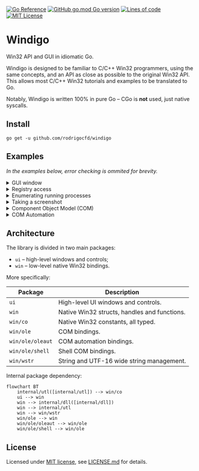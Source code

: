 [![Go Reference](https://pkg.go.dev/badge/github.com/rodrigocfd/windigo.svg)](https://pkg.go.dev/github.com/rodrigocfd/windigo)
[![GitHub go.mod Go version](https://img.shields.io/github/go-mod/go-version/rodrigocfd/windigo?style=flat-square&color=03a7ed)](https://github.com/rodrigocfd/windigo)
[![Lines of code](https://tokei.rs/b1/github/rodrigocfd/windigo?label=LoC&style=flat-square)](https://github.com/rodrigocfd/windigo)
[![MIT License](https://img.shields.io/badge/License-MIT-yellow.svg?label=License&style=flat-square)](https://github.com/rodrigocfd/windigo/blob/master/LICENSE.md)

# Windigo

Win32 API and GUI in idiomatic Go.

Windigo is designed to be familiar to C/C++ Win32 programmers, using the same concepts, and an API as close as possible to the original Win32 API. This allows most C/C++ Win32 tutorials and examples to be translated to Go.

Notably, Windigo is written 100% in pure Go – CGo is **not** used, just native syscalls. 

## Install

```
go get -u github.com/rodrigocfd/windigo
```

## Examples

*In the examples below, error checking is ommited for brevity.*

<details>
<summary>GUI window</summary>

### GUI window

The example below creates a window programmatically, and handles the button click. Also, it uses the `minimal.syso` provided in the [resources](resources/) folder.

![Screen capture](example.gif)

```go
package main

import (
	"fmt"
	"runtime"

	"github.com/rodrigocfd/windigo/ui"
	"github.com/rodrigocfd/windigo/win/co"
)

func main() {
	runtime.LockOSThread() // important: Windows GUI is single-threaded

	myWindow := NewMyWindow() // instantiate
	myWindow.wnd.RunAsMain()  // ...and run
}

// This struct represents our main window.
type MyWindow struct {
	wnd     *ui.Main
	lblName *ui.Static
	txtName *ui.Edit
	btnShow *ui.Button
}

// Creates a new instance of our main window.
func NewMyWindow() *MyWindow {
	wnd := ui.NewMain( // create the main window
		ui.OptsMain().
			Title("Hello you").
			Size(ui.Dpi(340, 80)).
			ClassIconId(101), // ID of icon resource, see resources folder
	)

	lblName := ui.NewStatic( // create the child controls
		wnd,
		ui.OptsStatic().
			Text("Your name").
			Position(ui.Dpi(10, 22)),
	)
	txtName := ui.NewEdit(
		wnd,
		ui.OptsEdit().
			Position(ui.Dpi(80, 20)).
			Width(ui.DpiX(150)),
	)
	btnShow := ui.NewButton(
		wnd,
		ui.OptsButton().
			Text("&Show").
			Position(ui.Dpi(240, 19)),
	)

	me := &MyWindow{wnd, lblName, txtName, btnShow}
	me.events()
	return me
}

func (me *MyWindow) events() {
	me.btnShow.On().BnClicked(func() {
		msg := fmt.Sprintf("Hello, %s!", me.txtName.Text())
		me.wnd.Hwnd().MessageBox(msg, "Saying hello", co.MB_ICONINFORMATION)
	})
}
```

To compile the final `.exe` file, run the command:

```
go build -ldflags "-s -w -H=windowsgui"
```
</details>

<details>
<summary>Registry access</summary>

### Registry access

```go
package main

import (
	"github.com/rodrigocfd/windigo/win"
	"github.com/rodrigocfd/windigo/win/co"
)

func main() {
	// Open a registry key

	hKey, _ := win.HKEY_CURRENT_USER.RegOpenKeyEx(
		"Control Panel\\Mouse",
		co.REG_OPTION_NONE,
		co.KEY_READ) // open key as read-only
	defer hKey.RegCloseKey()

	// Read a single value from this key

	regVal, _ := hKey.RegQueryValueEx("Beep") // data can be string, uint32, etc.

	if strVal, ok := regVal.Sz(); ok { // try to extract a string value
		println("Beep is", strVal)
	}

	// Enumerate all values under this key

	allValues, _ := hKey.RegEnumValue()
	for _, value := range allValues {
		regVal, _ := hKey.RegQueryValueEx(value)

		if strVal, ok := regVal.Sz(); ok { // does it contain a string?
			println("Value str", value, strVal)
		} else if intVal, ok := regVal.Dword(); ok { // does it contain an uint32?
			println("Value int", value, intVal)
		} else {
			println("Value other", value, regVal.Type())
		}
	}
}
```
</details>

<details>
<summary>Enumerating running processes</summary>

### Enumerating running processes

The example below takes a [process snapshot](https://learn.microsoft.com/en-us/windows/win32/toolhelp/taking-a-snapshot-and-viewing-processes) to list the running processes:

```go
package main

import (
	"github.com/rodrigocfd/windigo/win"
	"github.com/rodrigocfd/windigo/win/co"
)

func main() {
	hSnap, _ := win.CreateToolhelp32Snapshot(co.TH32CS_SNAPPROCESS, 0)
	defer hSnap.CloseHandle()

	processes, _ := hSnap.EnumProcesses()
	for _, nfo := range processes {
		println("PID:", nfo.Th32ProcessID, "name:", nfo.SzExeFile())
	}

	println(len(processes), "found")
}
```
</details>

<details>
<summary>Taking a screenshot</summary>

### Taking a screenshot

This complex example takes a screenshot using [GDI](https://learn.microsoft.com/en-us/windows/win32/gdi/windows-gdi) and saves it to a BMP file.

```go
package main

import (
	"unsafe"

	"github.com/rodrigocfd/windigo/win"
	"github.com/rodrigocfd/windigo/win/co"
)

func main() {
	cxScreen := win.GetSystemMetrics(co.SM_CXSCREEN)
	cyScreen := win.GetSystemMetrics(co.SM_CYSCREEN)

	hdcScreen, _ := win.HWND(0).GetDC()
	defer win.HWND(0).ReleaseDC(hdcScreen)

	hBmp, _ := hdcScreen.CreateCompatibleBitmap(uint(cxScreen), uint(cyScreen))
	defer hBmp.DeleteObject()

	hdcMem, _ := hdcScreen.CreateCompatibleDC()
	defer hdcMem.DeleteDC()

	hBmpOld, _ := hdcMem.SelectObjectBmp(hBmp)
	defer hdcMem.SelectObjectBmp(hBmpOld)

	hdcMem.BitBlt(
		win.POINT{X: 0, Y: 0},
		win.SIZE{Cx: cxScreen, Cy: cyScreen},
		hdcScreen,
		win.POINT{X: 0, Y: 0},
		co.ROP_SRCCOPY,
	)

	bi := win.BITMAPINFO{
		BmiHeader: win.BITMAPINFOHEADER{
			BiWidth:       cxScreen,
			BiHeight:      cyScreen,
			BiPlanes:      1,
			BiBitCount:    32,
			BiCompression: co.BI_RGB,
		},
	}
	bi.BmiHeader.SetBiSize()

	bmpObj, _ := hBmp.GetObject()
	bmpSize := bmpObj.CalcBitmapSize(bi.BmiHeader.BiBitCount)

	rawMem, _ := win.GlobalAlloc(co.GMEM_FIXED|co.GMEM_ZEROINIT, bmpSize)
	defer rawMem.GlobalFree()

	bmpSlice, _ := rawMem.GlobalLockSlice()
	defer rawMem.GlobalUnlock()

	hdcScreen.GetDIBits(hBmp, 0, uint(cyScreen), bmpSlice, &bi, co.DIB_RGB_COLORS)

	var bfh win.BITMAPFILEHEADER
	bfh.SetBfType()
	bfh.SetBfOffBits(uint32(unsafe.Sizeof(bfh) + unsafe.Sizeof(bi.BmiHeader)))
	bfh.SetBfSize(bfh.BfOffBits() + uint32(bmpSize))

	fo, _ := win.FileOpen("C:\\Temp\\screenshot.bmp", co.FOPEN_RW_OPEN_OR_CREATE)
	defer fo.Close()

	fo.Write(bfh.Serialize())
	fo.Write(bi.BmiHeader.Serialize())
	fo.Write(bmpSlice)
}
```
</details>

<details>
<summary>Component Object Model (COM)</summary>

### Component Object Model (COM)

Windigo has full support for C++ [COM](https://learn.microsoft.com/en-us/windows/win32/com/component-object-model--com--portal) objects. The cleanup is performed by an `ole.Releaser` object, which calls [`Release`](https://learn.microsoft.com/en-us/windows/win32/api/unknwn/nf-unknwn-iunknown-release) on multiple COM objects at once, much like an arena allocator. Every function which produces a COM object requires an `ole.Releaser` to take care of its lifetime.

The example below uses COM objects to display the system native [Open File](https://learn.microsoft.com/en-us/windows/win32/learnwin32/example--the-open-dialog-box) window:

```go
package main

import (
	"github.com/rodrigocfd/windigo/win"
	"github.com/rodrigocfd/windigo/win/co"
	"github.com/rodrigocfd/windigo/win/ole"
	"github.com/rodrigocfd/windigo/win/ole/shell"
)

func main() {
	runtime.LockOSThread() // important: Windows GUI is single-threaded

	ole.CoInitializeEx(co.COINIT_APARTMENTTHREADED | co.COINIT_DISABLE_OLE1DDE)
	defer ole.CoUninitialize()

	releaser := ole.NewReleaser() // will release all COM objects created here
	defer releaser.Release()

	var fod *shell.IFileOpenDialog
	ole.CoCreateInstance(
		releaser,
		co.CLSID_FileOpenDialog,
		nil,
		co.CLSCTX_INPROC_SERVER,
		&fod,
	)

	defOpts, _ := fod.GetOptions()
	fod.SetOptions(defOpts |
		co.FOS_FORCEFILESYSTEM |
		co.FOS_FILEMUSTEXIST,
	)

	fod.SetFileTypes([]shell.COMDLG_FILTERSPEC{
		{Name: "Text files", Spec: "*.txt"},
		{Name: "All files", Spec: "*.*"},
	})
	fod.SetFileTypeIndex(1)

	if ok, _ := fod.Show(win.HWND(0)); ok { // in real applications, pass the parent HWND
		item, _ := fod.GetResult(releaser)
		fileName, _ := item.GetDisplayName(co.SIGDN_FILESYSPATH)
		println(fileName)
	}
}
```
</details>

<details>
<summary>COM Automation</summary>

### COM Automation

Windigo has bindings to [`IDispatch`](https://learn.microsoft.com/en-us/windows/win32/api/oaidl/nn-oaidl-idispatch) COM interface and [`VARIANT`](https://learn.microsoft.com/en-us/windows/win32/api/oaidl/ns-oaidl-variant) parameters, allowing you to [invoke](https://learn.microsoft.com/en-us/windows/win32/api/oaidl/nf-oaidl-idispatch-invoke) Automation methods.

The example below manipulates an Excel spreadsheet, saving a copy of it:

```go
package main

import (
	"github.com/rodrigocfd/windigo/win/co"
	"github.com/rodrigocfd/windigo/win/ole"
	"github.com/rodrigocfd/windigo/win/ole/oleaut"
)

func main() {
	ole.CoInitializeEx(co.COINIT_APARTMENTTHREADED | co.COINIT_DISABLE_OLE1DDE)
	defer ole.CoUninitialize()

	rel := ole.NewReleaser()
	defer rel.Release()

	clsId, _ := ole.CLSIDFromProgID("Excel.Application")

	var excel *oleaut.IDispatch
	ole.CoCreateInstance(rel, clsId, nil, co.CLSCTX_LOCAL_SERVER, &excel)

	books, _ := excel.InvokeGetIDispatch(rel, "Workbooks")
	file, _ := books.InvokeMethodIDispatch(rel, "Open", "C:\\Temp\\foo.xlsx")
	file.InvokeMethod(rel, "SaveAs", "C:\\Temp\\foo copy.xlsx")
	file.InvokeMethod(rel, "Close")
}
```
</details>

## Architecture

The library is divided in two main packages:

* `ui` – high-level windows and controls;
* `win` – low-level native Win32 bindings.

More specifically:

| Package | Description |
| - | - |
| `ui` | High-level UI windows and controls. |
| `win` | Native Win32 structs, handles and functions. |
| `win/co` | Native Win32 constants, all typed. |
| `win/ole` | COM bindings. |
| `win/ole/oleaut` | COM automation bindings. |
| `win/ole/shell` | Shell COM bindings. |
| `win/wstr` | String and UTF-16 wide string management. |

Internal package dependency:

```mermaid
flowchart BT
    internal/utl([internal/utl]) --> win/co
    ui --> win
    win --> internal/dll([internal/dll])
    win --> internal/utl
    win --> win/wstr
    win/ole --> win
    win/ole/oleaut --> win/ole
    win/ole/shell --> win/ole
```

## License

Licensed under [MIT license](https://opensource.org/licenses/MIT), see [LICENSE.md](LICENSE.md) for details.
